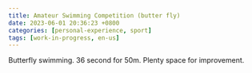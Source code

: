 ```yaml
---
title: Amateur Swimming Competition (butter fly)
date: 2023-06-01 20:36:23 +0800
categories: [personal-experience, sport]
tags: [work-in-progress, en-us]
---
```


Butterfly swimming. 36 second for 50m. Plenty space for improvement.